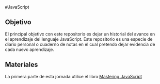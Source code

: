 #JavaScript
## Objetivo
El principal objetivo con este repositorio es dejar un historial del
avance en el aprendizaje del lenguaje JavaScript. Este repositorio es
una especie de diario personal o cuaderno de notas en el cual pretendo
dejar evidencia de cada nuevo aprendizaje.

## Materiales
La primera parte de esta jornada utilice el libro [Mastering JavaScript](https://code.tutsplus.com/ebooks/mastering-javascript)
